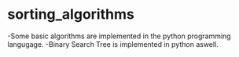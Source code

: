 # sorting_algorithms

-Some basic algorithms are implemented in the python programming langugage.
-Binary Search Tree is implemented in python aswell.

